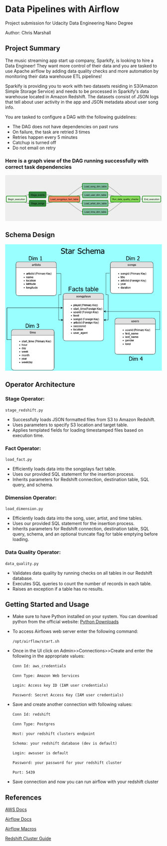 # Data Pipelines with Airflow

Project submission for Udacity Data Engineering Nano Degree

Author: Chris Marshall

## Project Summary

The music streaming app start up company, Sparkify, is looking to hire a Data Engineer! They want more control of their data and you are tasked to use Apache airflow by adding data quality checks and more automation by monitoring their data warehouse ETL pipelines!

Sparkify is providing you to work with two datasets residing in S3(Amazon Simple Storage Service) and needs to be processed in Sparkify's data warehouse located in Amazon Redshift. The datasets consist of JSON logs that tell about user activity in the app and JSON metadata about user song info.

You are tasked to configure a DAG with the following guidelines:
*   The DAG does not have dependencies on past runs
*   On failure, the task are retried 3 times
*   Retries happen every 5 minutes
*  Catchup is turned off
*  Do not email on retry


### Here is a graph view of the DAG running successfully with correct task dependencies
![Alt text](dag_graph.png)
## Schema Design
![Alt text](starschema.png)
## Operator Architecture
    
### Stage Operator:
  `stage_redshift.py`      
* Successfully loads JSON formatted files from S3 to Amazon Redshift.
* Uses parameters to specify S3 location and target table.
* Applies templated fields for loading timestamped files based on execution time.

### Fact Operator:
  `load_fact.py`      
* Efficiently loads data into the songplays fact table.
* Uses our provided SQL statement for the insertion process.
* Inherits parameters for Redshift connection, destination table, SQL query, and schema.

### Dimension Operator:
`load_dimension.py`
* Efficiently loads data into the song, user, artist, and time tables.
* Uses our provided SQL statement for the insertion process.
* Inherits parameters for Redshift connection, destination table, SQL query, schema, and an optional truncate flag for table emptying before loading.

 ### Data Quality Operator:
`data_quality.py`       
* Validates data quality by running checks on all tables in our Redshift database.
* Executes SQL queries to count the number of records in each table.
* Raises an exception if a table has no results.

## Getting Started and Usage

* Make sure to have Python installed on your system. You can download python from the official website: [Python Downloads](https://www.python.org/downloads/)

* To access Airflows web server enter the following command:

    `/opt/airflow/start.sh`

* Once in the UI click on Admin>>Connections>>Create and enter the following in the appropriate values:

    `Conn Id: aws_credentials`
    
    `Conn Type: Amazon Web Services`

    `Login: Access key ID (IAM user credentials)`

    `Password: Secret Access Key (IAM user credentials)`

* Save and create another connection with following values:

    `Conn Id: redshift`

    `Conn Type: Postgres`

    `Host: your redshift clusters endpoint`

    `Schema: your redshift database (dev is default)`

    `Login: awsuser is default`

    `Password: your password for your redshift cluster`

    `Port: 5439`

* Save connection and now you can run airflow with your redshift cluster

## References 

[AWS Docs](https://docs.aws.amazon.com/)

[Airflow Docs](https://airflow.apache.org/docs/)

[Airflow Macros](https://airflow.apache.org/docs/apache-airflow/1.10.5/macros.html)

[Redshift Cluster Guide](https://docs.aws.amazon.com/redshift/latest/gsg/rs-gsg-launch-sample-cluster.html)
